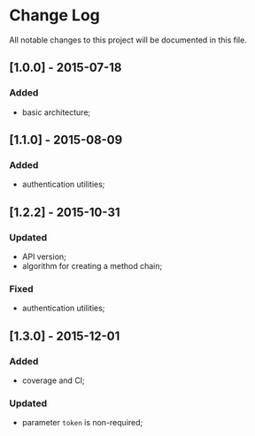 # Change Log #
All notable changes to this project will be documented in this file.


## [1.0.0] - 2015-07-18 ##
### Added ###
- basic architecture;


## [1.1.0] - 2015-08-09 ##
### Added ###
- authentication utilities;


## [1.2.2] - 2015-10-31 ##
### Updated ###
- API version;
- algorithm for creating a method chain;

### Fixed ###
- authentication utilities;

## [1.3.0] - 2015-12-01 ##
### Added ###
- coverage and CI;

### Updated ###
- parameter `token` is non-required;
